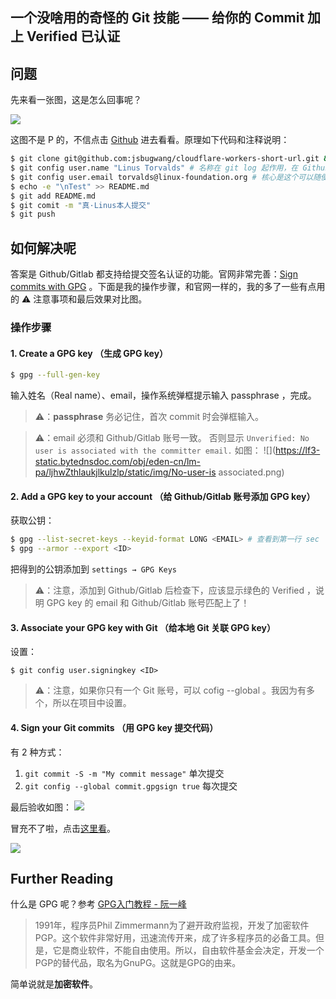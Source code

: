 ## 一个没啥用的奇怪的  Git 技能 —— 给你的 Commit 加上 Verified 已认证

## 问题

先来看一张图，这是怎么回事呢？

![](https://lf3-static.bytednsdoc.com/obj/eden-cn/lm-pa/ljhwZthlaukjlkulzlp/static/img/git-verified-fake.jpeg)

这图不是 P 的，不信点击 [Github](https://github.com/jsbugwang/cloudflare-workers-short-url) 进去看看。原理如下代码和注释说明：

```bash
$ git clone git@github.com:jsbugwang/cloudflare-workers-short-url.git && cd cloudflare-workers-short-url
$ git config user.name "Linus Torvalds" # 名称在 git log 起作用，在 Github/Gitlab 如果能用  email 关联上账号则不起作用
$ git config user.email torvalds@linux-foundation.org # 核心是这个可以随便填写
$ echo -e "\nTest" >> README.md
$ git add README.md
$ git comit -m "真·Linus本人提交"
$ git push 
```

## 如何解决呢

答案是 Github/Gitlab 都支持给提交签名认证的功能。官网非常完善：[Sign commits with GPG](https://docs.gitlab.com/ee/user/project/repository/gpg_signed_commits/) 。下面是我的操作步骤，和官网一样的，我的多了一些有点用的 ⚠️ 注意事项和最后效果对比图。

### 操作步骤

#### 1. Create a GPG key （生成 GPG key）

```bash
$ gpg --full-gen-key
```

输入姓名（Real name）、email，操作系统弹框提示输入 passphrase ，完成。

> ⚠️：**passphrase** 务必记住，首次 commit 时会弹框输入。

> ⚠️：email 必须和 Github/Gitlab 账号一致。 否则显示 `Unverified: No user is associated with the committer email.` 如图：
> ![](https://lf3-static.bytednsdoc.com/obj/eden-cn/lm-pa/ljhwZthlaukjlkulzlp/static/img/No-user-is associated.png)

#### 2. Add a GPG key to your account （给 Github/Gitlab 账号添加 GPG key）

获取公钥：

```bash
$ gpg --list-secret-keys --keyid-format LONG <EMAIL> # 查看到第一行 sec  rsa3072/ 后面的 16 位就是 key ID
$ gpg --armor --export <ID>
```

把得到的公钥添加到 `settings → GPG Keys` 

> ⚠️：注意，添加到 Github/Gitlab 后检查下，应该显示绿色的 Verified ，说明 GPG key 的 email 和 Github/Gitlab 账号匹配上了！

#### 3. Associate your GPG key with Git （给本地 Git 关联 GPG key）

设置：

```
$ git config user.signingkey <ID>
```
> ⚠️：注意，如果你只有一个 Git 账号，可以 cofig --global 。我因为有多个，所以在项目中设置。

#### 4. Sign your Git commits （用 GPG key 提交代码）

有 2 种方式：

1. `git commit -S -m "My commit message"` 单次提交
2. `git config --global commit.gpgsign true` 每次提交

最后验收如图：
![](https://lf3-static.bytednsdoc.com/obj/eden-cn/lm-pa/ljhwZthlaukjlkulzlp/static/img/verified.png)

冒充不了啦，点击[这里看](https://github.com/jsbugwang/cloudflare-workers-short-url/commits/main)。

![](https://lf3-static.bytednsdoc.com/obj/eden-cn/lm-pa/ljhwZthlaukjlkulzlp/static/img/compare.jpg)

## Further Reading

什么是 GPG 呢？参考 [GPG入门教程 - 阮一峰](https://www.ruanyifeng.com/blog/2013/07/gpg.html)

> 1991年，程序员Phil Zimmermann为了避开政府监视，开发了加密软件PGP。这个软件非常好用，迅速流传开来，成了许多程序员的必备工具。但是，它是商业软件，不能自由使用。所以，自由软件基金会决定，开发一个PGP的替代品，取名为GnuPG。这就是GPG的由来。

简单说就是**加密软件**。
